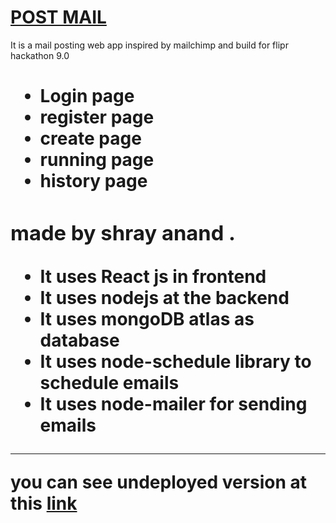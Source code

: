 # [POST MAIL](https://post-mail-fast.herokuapp.com/)
It is a mail posting web app inspired by mailchimp and build for flipr hackathon 9.0 

<h1><FEAURES/h1>
<ul>
<li>Login page</li>
<li>register page</li>
<li>create page</li>
<li>running page</li>
<li>history page</li>
</ul>

### made by shray anand .

* It uses React js in frontend 
* It uses nodejs at the backend
* It uses mongoDB atlas as database
* It uses node-schedule library to schedule emails
* It uses node-mailer for sending emails

---
you can see undeployed version at this [link](https://github.com/shray0027/fliprHackaton9.0)

